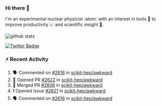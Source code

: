 ### Hi there 👋 

I'm an experimental nuclear physicist :atom: with an interest in tools :wrench: to improve productivity :chart_with_upwards_trend: and scientific insight :telescope:.

![github stats](https://github-readme-stats.vercel.app/api?username=agoose77&show_icons=true&hide_rank=true&hide_title=true&bg_color=30,e76445,904e95&text_color=efe3ec&icon_color=efe3ec)
<!--
**agoose77/agoose77** is a ✨ _special_ ✨ repository because its `README.md` (this file) appears on your GitHub profile.

Here are some ideas to get you started:

- 🔭 I’m currently working on ...
- 🌱 I’m currently learning ...
- 👯 I’m looking to collaborate on ...
- 🤔 I’m looking for help with ...
- 💬 Ask me about ...
- 📫 How to reach me: ...
- 😄 Pronouns: ...
- ⚡ Fun fact: ...
-->

[![Twitter Badge](https://img.shields.io/twitter/follow/agoose77?style=flat-square&logo=Twitter&logoColor=white&color=cornflowerblue)](https://twitter.com/agoose77)

### :zap: Recent Activity

<!--START_SECTION:activity-->
1. 🗣 Commented on [#2616](https://github.com/scikit-hep/awkward/pull/2616#issuecomment-1669716449) in [scikit-hep/awkward](https://github.com/scikit-hep/awkward)
2. 💪 Opened PR [#2622](https://github.com/scikit-hep/awkward/pull/2622) in [scikit-hep/awkward](https://github.com/scikit-hep/awkward)
3. 🎉 Merged PR [#2606](https://github.com/scikit-hep/awkward/pull/2606) in [scikit-hep/awkward](https://github.com/scikit-hep/awkward)
4. ❗ Opened issue [#2621](https://github.com/scikit-hep/awkward/issues/2621) in [scikit-hep/awkward](https://github.com/scikit-hep/awkward)
5. 🗣 Commented on [#2616](https://github.com/scikit-hep/awkward/pull/2616#issuecomment-1669411497) in [scikit-hep/awkward](https://github.com/scikit-hep/awkward)
<!--END_SECTION:activity-->
